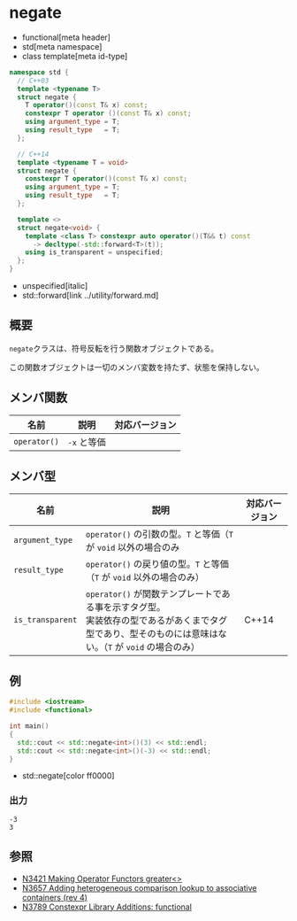 # negate
* functional[meta header]
* std[meta namespace]
* class template[meta id-type]

```cpp
namespace std {
  // C++03
  template <typename T>
  struct negate {
    T operator()(const T& x) const;
    constexpr T operator ()(const T& x) const;
    using argument_type = T;
    using result_type   = T;
  };

  // C++14
  template <typename T = void>
  struct negate {
    constexpr T operator()(const T& x) const;
    using argument_type = T;
    using result_type   = T;
  };

  template <>
  struct negate<void> {
    template <class T> constexpr auto operator()(T&& t) const
      -> decltype(-std::forward<T>(t));
    using is_transparent = unspecified;
  };
}
```
* unspecified[italic]
* std::forward[link ../utility/forward.md]

## 概要
`negate`クラスは、符号反転を行う関数オブジェクトである。

この関数オブジェクトは一切のメンバ変数を持たず、状態を保持しない。


## メンバ関数

| 名前 | 説明 | 対応バージョン |
|--------------|-------------|-------|
| `operator()` | `-x` と等価 | |


## メンバ型

| 名前                   | 説明                           | 対応バージョン |
|------------------------|--------------------------------|----------------|
| `argument_type`        | `operator()` の引数の型。`T` と等価（`T` が `void` 以外の場合のみ          | |
| `result_type`          | `operator()` の戻り値の型。`T` と等価（`T` が `void` 以外の場合のみ）      | |
| `is_transparent`       | `operator()` が関数テンプレートである事を示すタグ型。<br/>実装依存の型であるがあくまでタグ型であり、型そのものには意味はない。（`T` が `void` の場合のみ） | C++14 |


## 例
```cpp
#include <iostream>
#include <functional>

int main()
{
  std::cout << std::negate<int>()(3) << std::endl;
  std::cout << std::negate<int>()(-3) << std::endl;
}
```
* std::negate[color ff0000]

### 出力
```
-3
3
```

## 参照
- [N3421 Making Operator Functors greater<>](http://www.open-std.org/jtc1/sc22/wg21/docs/papers/2012/n3421.htm)
- [N3657 Adding heterogeneous comparison lookup to associative containers (rev 4)](http://www.open-std.org/jtc1/sc22/wg21/docs/papers/2013/n3657.htm)
- [N3789 Constexpr Library Additions: functional](http://www.open-std.org/jtc1/sc22/wg21/docs/papers/2013/n3789.htm)

